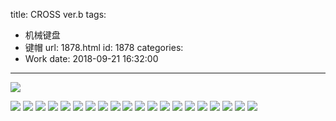 title: CROSS ver.b
tags:
  - 机械键盘
  - 键帽
url: 1878.html
id: 1878
categories:
  - Work
date: 2018-09-21 16:32:00
---

![](http://image.psdpi.com/image/cross/18.jpg-1920) 

<!-- more -->

![](http://image.psdpi.com/image/cross/1.png-1920)
![](http://image.psdpi.com/image/cross/2.png-1920) 
![](http://image.psdpi.com/image/cross/3.png-1920) 
![](http://image.psdpi.com/image/cross/5.png-1920) 
![](http://image.psdpi.com/image/cross/6.jpg-1920) 
![](http://image.psdpi.com/image/cross/7-2.png-1920) 
![](http://image.psdpi.com/image/cross/8.png-1920) 
![](http://image.psdpi.com/image/cross/9.jpg-1920) 
![](http://image.psdpi.com/image/cross/10.jpg-1920) 
![](http://image.psdpi.com/image/cross/11.jpg-1920) 
![](http://image.psdpi.com/image/cross/12.jpg-1920) 
![](http://image.psdpi.com/image/cross/13.jpg-1920) 
![](http://image.psdpi.com/image/cross/14.jpg-1920) 
![](http://image.psdpi.com/image/cross/15.jpg-1920) 
![](http://image.psdpi.com/image/cross/16.jpg-1920) 
![](http://image.psdpi.com/image/cross/17.jpg-1920) 
![](http://image.psdpi.com/image/cross/18.jpg-1920) 
![](http://image.psdpi.com/image/cross/color.jpg-1920) 
![](http://image.psdpi.com/image/cross/color2.jpg-1920) 
![](http://image.psdpi.com/image/cross/i.jpg-1920) 